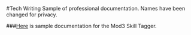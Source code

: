 #<a name = "top"></a>Tech Writing
Sample of professional documentation. Names have been changed for privacy.

###[Here](https://github.com/iisjade/writing-samples/blob/master/tech-writing/mod3-skill-tagger.md) is sample documentation for the Mod3 Skill Tagger. 
